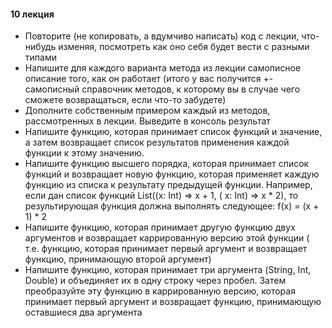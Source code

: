 #### 10 лекция

- Повторите (не копировать, а вдумчиво написать) код с лекции, что-нибудь изменяя, посмотреть как оно себя будет вести с
  разными типами
- Напишите для каждого варианта метода из лекции самописное описание того, как он работает (итого у вас получится +-
  самописный справочник методов, к которому вы в случае чего сможете возвращаться, если что-то забудете)
- Дополните собственным примером каждый из методов, рассмотренных в лекции. Выведите в консоль результат
- Напишите функцию, которая принимает список функций и значение, а затем возвращает список результатов применения каждой
  функции к этому значению.
- Напишите функцию высшего порядка, которая принимает список функций и возвращает новую функцию, которая применяет
  каждую функцию из списка к результату предыдущей функции. Например, если дан список функций List((x: Int) => x + 1, (
  x: Int) => x * 2), то результирующая функция должна выполнять следующее: f(x) = (x + 1) * 2
- Напишите функцию, которая принимает другую функцию двух аргументов и возвращает каррированную версию этой функции (
  т.е. функцию, которая принимает первый аргумент и возвращает функцию, принимающую второй аргумент)
- Напишите функцию, которая принимает три аргумента (String, Int, Double) и объединяет их в одну строку через пробел.
  Затем преобразуйте эту функцию в каррированную версию, которая принимает первый аргумент и возвращает функцию,
  принимающую оставшиеся два аргумента